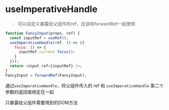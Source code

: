 # useImperativeHandle

> 可以自定义暴露给父组件的ref，应该和forwardRef一起使用

```javascript
function FancyInput(props, ref) {
  const inputRef = useRef();
  useImperativeHandle(ref, () => ({
    focus: () => {
      inputRef.current.focus();
    }
  }));
  return <input ref={inputRef} />;
}
FancyInput = forwardRef(FancyInput);
```

通过`useImperativeHandle`，将父组件传入的 ref 和 `useImperativeHandle` 第二个参数的返回值绑定在一起

只暴露给父组件需要用到的DOM方法